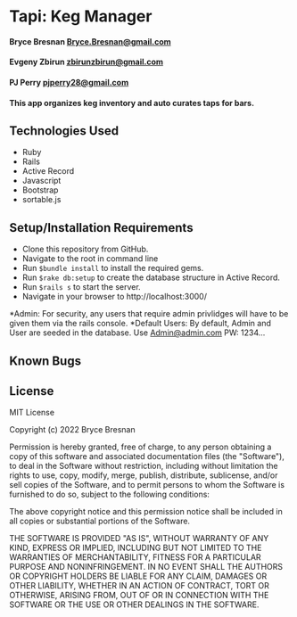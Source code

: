 # Tapi: Keg Manager  

#### Bryce Bresnan <Bryce.Bresnan@gmail.com>
#### Evgeny Zbirun <zbirunzbirun@gmail.com>
#### PJ Perry <pjperry28@gmail.com>

#### This app organizes keg inventory and auto curates taps for bars. 

## Technologies Used

* Ruby
* Rails
* Active Record
* Javascript
* Bootstrap
* sortable.js

## Setup/Installation Requirements

* Clone this repository from GitHub.
* Navigate to the root in command line
* Run <code>$bundle install</code> to install the required gems.
* Run <code>$rake db:setup</code> to create the database structure in Active Record.
* Run <code>$rails s</code> to start the server.
* Navigate in your browser to http://localhost:3000/

*Admin: For security, any users that require admin privlidges will have to be given them via the rails console.
*Default Users: By default, Admin and User are seeded in the database. Use Admin@admin.com PW: 1234...

## Known Bugs

## License
MIT License

Copyright (c) 2022 Bryce Bresnan

Permission is hereby granted, free of charge, to any person obtaining a copy
of this software and associated documentation files (the "Software"), to deal
in the Software without restriction, including without limitation the rights
to use, copy, modify, merge, publish, distribute, sublicense, and/or sell
copies of the Software, and to permit persons to whom the Software is
furnished to do so, subject to the following conditions:

The above copyright notice and this permission notice shall be included in all
copies or substantial portions of the Software.

THE SOFTWARE IS PROVIDED "AS IS", WITHOUT WARRANTY OF ANY KIND, EXPRESS OR
IMPLIED, INCLUDING BUT NOT LIMITED TO THE WARRANTIES OF MERCHANTABILITY,
FITNESS FOR A PARTICULAR PURPOSE AND NONINFRINGEMENT. IN NO EVENT SHALL THE
AUTHORS OR COPYRIGHT HOLDERS BE LIABLE FOR ANY CLAIM, DAMAGES OR OTHER
LIABILITY, WHETHER IN AN ACTION OF CONTRACT, TORT OR OTHERWISE, ARISING FROM,
OUT OF OR IN CONNECTION WITH THE SOFTWARE OR THE USE OR OTHER DEALINGS IN THE
SOFTWARE.
